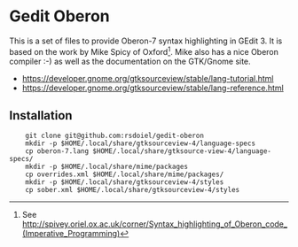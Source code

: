 
# Gedit Oberon

This is a set of files to provide Oberon-7 syntax highlighting in
GEdit 3.  It is based on the work by Mike Spicy of Oxford[^spivycorner].
Mike also has a nice Oberon compiler :-) as well as the documentation
on the GTK/Gnome site.

+ https://developer.gnome.org/gtksourceview/stable/lang-tutorial.html
+ https://developer.gnome.org/gtksourceview/stable/lang-reference.html

## Installation

```
    git clone git@github.com:rsdoiel/gedit-oberon
    mkdir -p $HOME/.local/share/gtksourceview-4/language-specs
    cp oberon-7.lang $HOME/.local/share/gtksource-view-4/language-specs/
    mkdir -p $HOME/.local/share/mime/packages
    cp overrides.xml $HOME/.local/share/mime/packages/
    mkdir -p $HOME/.local/share/gtksourceview-4/styles
    cp sober.xml $HOME/.local/share/gtksourceview-4/styles
```


[^spivycorner]: See http://spivey.oriel.ox.ac.uk/corner/Syntax_highlighting_of_Oberon_code_(Imperative_Programming)
